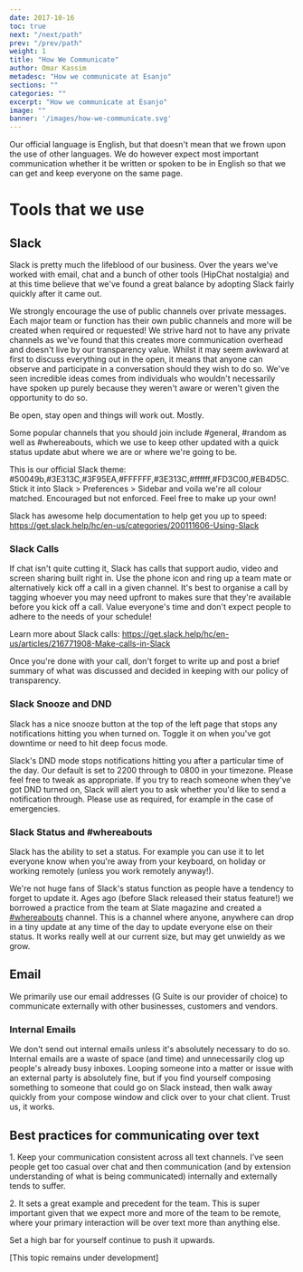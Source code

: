 ```yaml
---
date: 2017-10-16
toc: true
next: "/next/path"
prev: "/prev/path"
weight: 1
title: "How We Communicate"
author: Omar Kassim
metadesc: "How we communicate at Esanjo"
sections: ""
categories: ""
excerpt: "How we communicate at Esanjo"
image: ""
banner: '/images/how-we-communicate.svg'
---
```


Our official language is English, but that doesn't mean that we frown upon the use of other languages. We do however expect most important communication whether it be written or spoken to be in English so that we can get and keep everyone on the same page.

# Tools that we use

## Slack
Slack is pretty much the lifeblood of our business. Over the years we've worked with email, chat and a bunch of other tools (HipChat nostalgia) and at this time believe that we've found a great balance by adopting Slack fairly quickly after it came out.

We strongly encourage the use of public channels over private messages. Each major team or function has their own public channels and more will be created when required or requested! We strive hard not to have any private channels as we've found that this creates more communication overhead and doesn't live by our transparency value. Whilst it may seem awkward at first to discuss everything out in the open, it means that anyone can observe and participate in a conversation should they wish to do so. We've seen incredible ideas comes from individuals who wouldn't necessarily have spoken up purely because they weren't aware or weren't given the opportunity to do so.

Be open, stay open and things will work out. Mostly.

Some popular channels that you should join include #general, #random as well as #whereabouts, which we use to keep other updated with a quick status update abut where we are or where we're going to be.

This is our official Slack theme: #50049b,#3E313C,#3F95EA,#FFFFFF,#3E313C,#ffffff,#FD3C00,#EB4D5C. Stick it into Slack > Preferences > Sidebar and voila we're all colour matched. Encouraged but not enforced. Feel free to make up your own!

Slack has awesome help documentation to help get you up to speed: https://get.slack.help/hc/en-us/categories/200111606-Using-Slack

### Slack Calls
If chat isn't quite cutting it, Slack has calls that support audio, video and screen sharing built right in. Use the phone icon and ring up a team mate or alternatively kick off a call in a given channel. It's best to organise a call by tagging whoever you may need upfront to makes sure that they're available before you kick off a call. Value everyone's time and don't expect people to adhere to the needs of your schedule!

Learn more about Slack calls: https://get.slack.help/hc/en-us/articles/216771908-Make-calls-in-Slack

Once you're done with your call, don't forget to write up and post a brief summary of what was discussed and decided in keeping with our policy of transparency.

### Slack Snooze and DND
Slack has a nice snooze button at the top of the left page that stops any notifications hitting you when turned on. Toggle it on when you've got downtime or need to hit deep focus mode.

Slack's DND mode stops notifications hitting you after a particular time of the day. Our default is set to 2200 through to 0800 in your timezone. Please feel free to tweak as appropriate. If you try to reach someone when they've got DND turned on, Slack will alert you to ask whether you'd like to send a notification through. Please use as required, for example in the case of emergencies.

### Slack Status and #whereabouts
Slack has the ability to set a status. For example you can use it to let everyone know when you're away from your keyboard, on holiday or working remotely (unless you work remotely anyway!).

We're not huge fans of Slack's status function as people have a tendency to forget to update it. Ages ago (before Slack released their status feature!) we borrowed a practice from the team at Slate magazine and created a [#whereabouts](https://esanjo.slack.com/messages/C6B78S1NK) channel. This is a channel where anyone, anywhere can drop in a tiny update at any time of the day to update everyone else on their status. It works really well at our current size, but may get unwieldy as we grow.

## Email
We primarily use our email addresses (G Suite is our provider of choice) to communicate externally with other businesses, customers and vendors.

### Internal Emails
We don't send out internal emails unless it's absolutely necessary to do so. Internal emails are a waste of space (and time) and unnecessarily clog up people's already busy inboxes. Looping someone into a matter or issue with an external party is absolutely fine, but if you find yourself composing something to someone that could go on Slack instead, then walk away quickly from your compose window and click over to your chat client. Trust us, it works.

## Best practices for communicating over text

1\. Keep your communication consistent across all text channels. I’ve seen people get too casual over chat and then communication (and by extension understanding of what is being communicated) internally and externally tends to suffer.

2\. It sets a great example and precedent for the team. This is super important given that we expect more and more of the team to be remote, where your primary interaction will be over text more than anything else.

Set a high bar for yourself continue to push it upwards.

[This topic remains under development]
